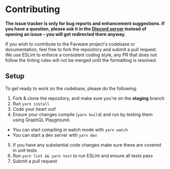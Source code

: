 # Contributing

**The issue tracker is only for bug reports and enhancement suggestions. If you have a question, please ask it in the [Discord server](https://favware.tech/redirect/server) instead of opening an issue – you will get redirected there anyway.**

If you wish to contribute to the Favware project's codebase or documentation, feel free to fork the repository and submit a
pull request. We use ESLint to enforce a consistent coding style, any PR that does not follow the linting rules will not be
merged until the formatting is resolved.

## Setup

To get ready to work on the codebase, please do the following:

1. Fork & clone the repository, and make sure you're on the **staging** branch
2. Run `yarn install`
3. Code your heart out!
4. Ensure your changes compile (`yarn build`) and run by testing them using GraphQL Playground.

- You can start compiling in watch mode with `yarn watch`
- You can start a dev server with `yarn dev`

5. If you have any substantial code changes make sure these are covered in unit tests
6. Run `yarn lint && yarn test` to run ESLint and ensure all tests pass
7. Submit a pull request
